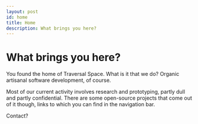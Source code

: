 ```yaml
---
layout: post
id: home
title: Home
description: What brings you here?
---
```


# What brings you here?

You found the home of Traversal Space. What is it that we do? Organic artisanal software development, of course.

Most of our current activity involves research and prototyping, partly dull and partly confidential. There are some open-source projects that come out of it though, links to which you can find in the navigation bar.

Contact? <a href="#" class="traversal-email"></a>
